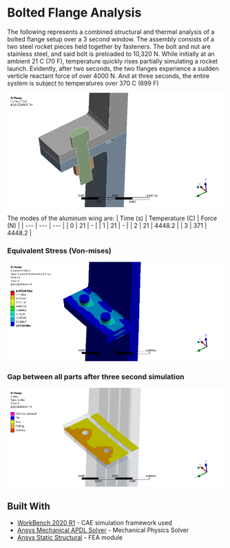 # Bolted Flange Analysis
The following represents a combined structural and thermal analysis of a bolted flange setup over a 3 second window. The assembly consists of a two steel rocket pieces held together by fasteners. 
The bolt and nut are stainless steel, and said bolt is preloaded to 10,320 N. While initially at an ambient 21 C (70 F), temperature quickly rises partially simulating a rocket launch.
Evidently, after two seconds, the two flanges experience a sudden verticle reactant force of over 4000 N. And at three seconds, the entire system is subject to temperatures over 370 C (699 F) 

![](boltedFlange_files/user_files/simulating_contact.png)

The modes of the aluminum wing are:
| Time (s) | Temperature (C) | Force (N) |
| ---      | ---       | ---       |
| 0 | 21 | - |
| 1 | 21 | - |
| 2 | 21 | 4448.2 |
| 3 | 371 | 4448.2 |

### Equivalent Stress (Von-mises)
![](boltedFlange_files/user_files/equiv_stress.png)
### Gap between all parts after three second simulation
![](boltedFlange_files/user_files/end_of_sim_gap.png)


## Built With

* [WorkBench 2020 R1](https://www.ansys.com/products/platform) - CAE simulation framework used
* [Ansys Mechanical APDL Solver](https://www.ansys.com/services/training-center/structures/introduction-to-ansys-mechanical-apdl) - Mechanical Physics Solver
* [Ansys Static Structural](https://www.ansys.com/products/structures) - FEA module
